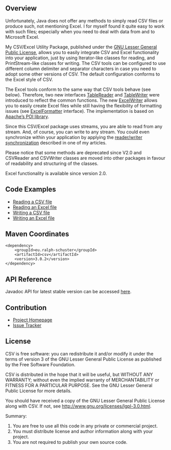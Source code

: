 ## Overview

Unfortunately, Java does not offer any methods to simply read CSV files or produce such, not mentioning Excel. 
I for myself found it quite easy to work with such files; especially when you need to deal with data from and 
to Microsoft Excel.

My CSV/Excel Utility Package, published under the [GNU Lesser General Public License](LICENSE.md), allows you to easily 
integrate CSV and Excel functionality into your application, just by using Iterator-like classes for reading, 
and PrintStream-like classes for writing. The CSV tools can be configured to use different column delimiter 
and separator characters in case you need to adopt some other versions of CSV. The default configuration 
conforms to the Excel style of CSV.

The Excel tools conform to the same way that CSV tools behave (see below). Therefore, two new interfaces 
[TableReader](https://www.javadoc.io/doc/eu.ralph-schuster/csv/latest//csv/TableReader.html) 
and [TableWriter](https://www.javadoc.io/doc/eu.ralph-schuster/csv/latest//csv/TableWriter.html)
were introduced to reflect the common functions. The new 
[ExcelWriter](https://www.javadoc.io/doc/eu.ralph-schuster/csv/latest//csv/impl/ExcelWriter.html)
allows you to easily create Excel files while still having the flexibility of formatting issues (see 
[ExcelFormatter](https://www.javadoc.io/doc/eu.ralph-schuster/csv/latest//csv/impl/ExcelFormatter.html)
interface). The implementation is based on [Apache’s POI library](http://poi.apache.org/).

Since this CSV/Excel package uses streams, you are able to read from any stream. And, of course, you can 
write to any stream. You could even synchronize within your application by applying the 
[reader/writer synchronization](https://techblog.ralph-schuster.eu/2008/08/09/synchronizing-reader-and-writer-threads/)
described in one of my articles.

Please notice that some methods are deprecated since V2.0 and CSVReader and CSVWriter classes are moved into 
other packages in favour of readability and structuring of the classes.

Excel functionality is available since version 2.0.

## Code Examples

 * [Reading a CSV file](https://www.javadoc.io/doc/eu.ralph-schuster/csv/latest//csv/impl/CSVReader.html)
 * [Reading an Excel file](https://www.javadoc.io/doc/eu.ralph-schuster/csv/latest//csv/impl/ExcelReader.html)
 * [Writing a CSV file](https://www.javadoc.io/doc/eu.ralph-schuster/csv/latest//csv/impl/CSVWriter.html)
 * [Writing an Excel file](https://www.javadoc.io/doc/eu.ralph-schuster/csv/latest//csv/impl/ExcelWriter.html)

## Maven Coordinates

```
<dependency>
	<groupId>eu.ralph-schuster</groupId>
	<artifactId>csv</artifactId>
	<version>3.0.2</version>
</dependency>
```

## API Reference

Javadoc API for latest stable version can be accessed [here](https://www.javadoc.io/doc/eu.ralph-schuster/csv/latest//index.html).

## Contribution

 * [Project Homepage](https://github.com/technicalguru/csv)
 * [Issue Tracker](https://github.com/technicalguru/csv/issues)
  
## License

CSV is free software: you can redistribute it and/or modify it under the terms of version 3 of the GNU 
Lesser General Public  License as published by the Free Software Foundation.

CSV is distributed in the hope that it will be useful, but WITHOUT ANY WARRANTY; without even the implied 
warranty of MERCHANTABILITY or FITNESS FOR A PARTICULAR PURPOSE.  See the GNU Lesser General Public 
License for more details.

You should have received a copy of the GNU Lesser General Public License along with CSV.  If not, see 
<http://www.gnu.org/licenses/lgpl-3.0.html>.

Summary:
 1. You are free to use all this code in any private or commercial project. 
 2. You must distribute license and author information along with your project.
 3. You are not required to publish your own source code.
